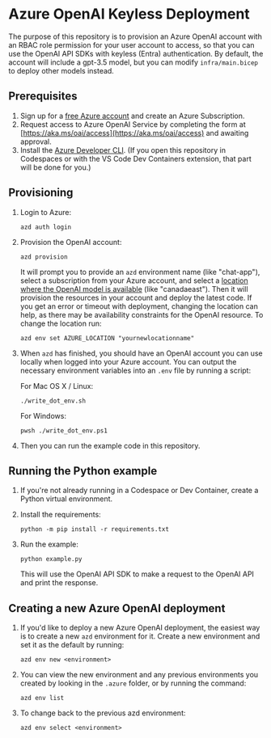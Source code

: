 <!--
---
name: Azure OpenAI resource with keyless authentication
description: Provision an Azure OpenAI resource with keyless authentication and use the Python OpenAI SDK to connect to it.
languages:
- python
- bicep
- azdeveloper
products:
- azure-openai
- azure
page_type: sample
urlFragment: azure-openai-keyless-python
---
-->
# Azure OpenAI Keyless Deployment

The purpose of this repository is to provision an Azure OpenAI account with an RBAC role permission for your user account to access,
so that you can use the OpenAI API SDKs with keyless (Entra) authentication. By default, the account will include a gpt-3.5 model, but you can modify `infra/main.bicep` to deploy other models instead.

## Prerequisites

1. Sign up for a [free Azure account](https://azure.microsoft.com/free/) and create an Azure Subscription.
2. Request access to Azure OpenAI Service by completing the form at [https://aka.ms/oai/access](https://aka.ms/oai/access) and awaiting approval.
3. Install the [Azure Developer CLI](https://learn.microsoft.com/azure/developer/azure-developer-cli/install-azd). (If you open this repository in Codespaces or with the VS Code Dev Containers extension, that part will be done for you.)

## Provisioning

1. Login to Azure:

    ```shell
    azd auth login
    ```

2. Provision the OpenAI account:

    ```shell
    azd provision
    ```

    It will prompt you to provide an `azd` environment name (like "chat-app"), select a subscription from your Azure account, and select a [location where the OpenAI model is available](https://learn.microsoft.com/azure/ai-services/openai/concepts/models#standard-deployment-model-availability) (like "canadaeast"). Then it will provision the resources in your account and deploy the latest code. If you get an error or timeout with deployment, changing the location can help, as there may be availability constraints for the OpenAI resource. To change the location run:

    ```shell
    azd env set AZURE_LOCATION "yournewlocationname"
    ```

3. When `azd` has finished, you should have an OpenAI account you can use locally when logged into your Azure account. You can output the necessary environment variables into an `.env` file by running a script:

    For Mac OS X / Linux:

    ```shell
    ./write_dot_env.sh
    ```

    For Windows:

    ```shell
    pwsh ./write_dot_env.ps1
    ```

4. Then you can run the example code in this repository.

## Running the Python example

1. If you're not already running in a Codespace or Dev Container, create a Python virtual environment.

2. Install the requirements:

    ```shell
    python -m pip install -r requirements.txt
    ```

3. Run the example:

    ```shell
    python example.py
    ```

    This will use the OpenAI API SDK to make a request to the OpenAI API and print the response.


## Creating a new Azure OpenAI deployment

1. If you'd like to deploy a new Azure OpenAI deployment, the easiest way is to create a new `azd` environment for it.
Create a new environment and set it as the default by running:

    ```shell
    azd env new <environment>
    ```

2. You can view the new environment and any previous environments you created by looking in the `.azure` folder, or by running the command: 

    ```shell
    azd env list
    ```

3. To change back to the previous azd environment:

    ```shell
    azd env select <environment> 
    ```